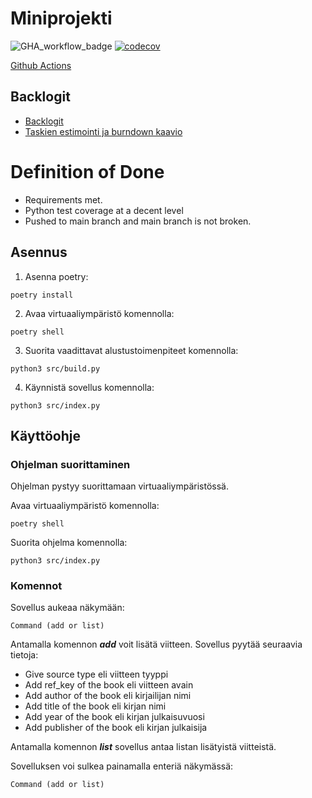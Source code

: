 # Miniprojekti

![GHA_workflow_badge](https://github.com/turunenv/ohtu-s23-miniprojekti/workflows/CI/badge.svg)
[![codecov](https://codecov.io/gh/turunenv/ohtu-s23-miniprojekti/graph/badge.svg?token=ZYGSDB5DQM)](https://codecov.io/gh/turunenv/ohtu-s23-miniprojekti)

[Github Actions](https://github.com/turunenv/ohtu-s23-miniprojekti/actions)

## Backlogit
- [Backlogit](https://github.com/users/turunenv/projects/1)
- [Taskien estimointi ja burndown kaavio](https://docs.google.com/spreadsheets/d/1_CVzRfBNQlAJu8JO0la84PiaUmfVOdazKIZoOWZOVVI/edit#gid=0)

# Definition of Done

- Requirements met.
- Python test coverage at a decent level
- Pushed to main branch and main branch is not broken.

## Asennus

1. Asenna poetry:
```
poetry install
```

2. Avaa virtuaaliympäristö komennolla:
```
poetry shell
```

3. Suorita vaadittavat alustustoimenpiteet komennolla:
```
python3 src/build.py
```

4. Käynnistä sovellus komennolla:
```
python3 src/index.py
```

## Käyttöohje

### Ohjelman suorittaminen

Ohjelman pystyy suorittamaan virtuaaliympäristössä.

Avaa virtuaaliympäristö komennolla:
```
poetry shell
```

Suorita ohjelma komennolla:
```
python3 src/index.py
```

### Komennot

Sovellus aukeaa näkymään:
```
Command (add or list)
```

Antamalla komennon ***add*** voit lisätä viitteen.
Sovellus pyytää seuraavia tietoja:

- Give source type eli viitteen tyyppi
- Add ref_key of the book eli viitteen avain
- Add author of the book eli kirjailijan nimi
- Add title of the book eli kirjan nimi
- Add year of the book eli kirjan julkaisuvuosi
- Add publisher of the book eli kirjan julkaisija

Antamalla komennon ***list*** sovellus antaa listan lisätyistä viitteistä.

Sovelluksen voi sulkea painamalla enteriä näkymässä:
```
Command (add or list)
```

